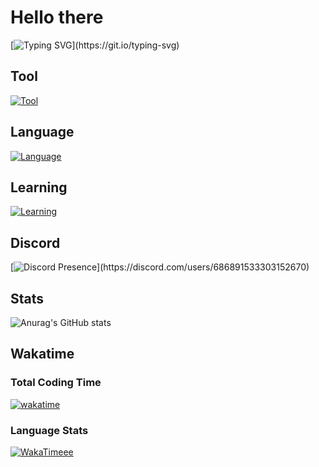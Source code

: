 # Hello there
[![Typing SVG](https://readme-typing-svg.demolab.com?font=Fira+Code&duration=3000&pause=500&color=FFFFFF&width=435&lines=Hi%2C+I'm+Shawn+;I'm+from+Indonesia;I+am+a+Web+Developer;Still+trying+to+understand+Python;)](https://git.io/typing-svg)

## Tool

[![Tool](https://skillicons.dev/icons?i=vscode,visualstudio&theme=dark)](https://skillicons.dev)

## Language

[![Language](https://skillicons.dev/icons?i=js,html,css&theme=dark)](https://skillicons.dev)

## Learning

[![Learning](https://skillicons.dev/icons?i=py&theme=dark)](https://skillicons.dev)

## Discord
[![Discord Presence](https://lanyard.cnrad.dev/api/506212044152897546?idleMessage=Maybe%20he%20doing%20make%20a%20Stuff!)](https://discord.com/users/686891533303152670)

## Stats
![Anurag's GitHub stats](https://github-readme-stats.vercel.app/api?username=shawnharman&show_icons=true&theme=cobalt)

## Wakatime
### Total Coding Time
[![wakatime](https://wakatime.com/badge/user/050faae8-59ef-491c-85ff-36cd6df277f6.svg)](https://wakatime.com/@050faae8-59ef-491c-85ff-36cd6df277f6)

### Language Stats
[![WakaTimeee](https://github-readme-stats.vercel.app/api/wakatime?username=ElaXan)](https://wakatime.com/@ElaXan)
